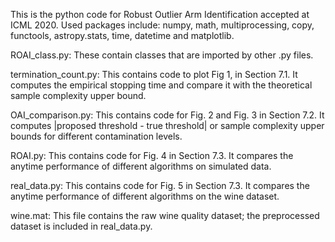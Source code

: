 This is the python code for Robust Outlier Arm Identification accepted at ICML 2020. Used packages include: numpy, math, multiprocessing, copy, functools, astropy.stats, time, datetime and matplotlib.

ROAI_class.py: These contain classes that are imported by other .py files.

termination_count.py: This contains code to plot Fig 1, in Section 7.1. It computes the empirical stopping time and compare it with the theoretical sample complexity upper bound.

OAI_comparison.py: This contains code for Fig. 2 and Fig. 3 in Section 7.2. It computes |proposed threshold - true threshold| or sample complexity upper bounds for different contamination levels.

ROAI.py: This contains code for Fig. 4 in Section 7.3. It compares the anytime performance of different algorithms on simulated data.

real_data.py: This contains code for Fig. 5 in Section 7.3. It compares the anytime performance of different algorithms on the wine dataset. 

wine.mat: This file contains the raw wine quality dataset; the preprocessed dataset is included in real_data.py.


